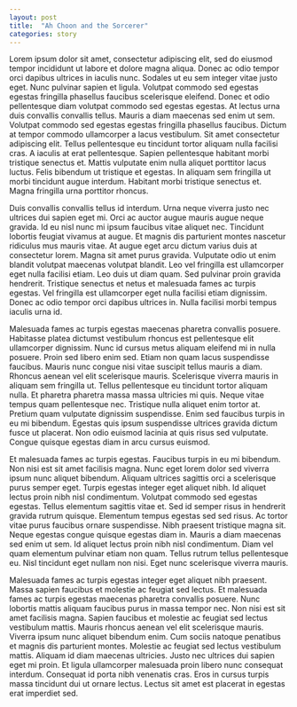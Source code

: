 ```yaml
---
layout: post
title:  "Ah Choon and the Sorcerer"
categories: story
---
```

Lorem ipsum dolor sit amet, consectetur adipiscing elit, sed do eiusmod tempor incididunt ut labore et dolore magna aliqua. Donec ac odio tempor orci dapibus ultrices in iaculis nunc. Sodales ut eu sem integer vitae justo eget. Nunc pulvinar sapien et ligula. Volutpat commodo sed egestas egestas fringilla phasellus faucibus scelerisque eleifend. Donec et odio pellentesque diam volutpat commodo sed egestas egestas. At lectus urna duis convallis convallis tellus. Mauris a diam maecenas sed enim ut sem. Volutpat commodo sed egestas egestas fringilla phasellus faucibus. Dictum at tempor commodo ullamcorper a lacus vestibulum. Sit amet consectetur adipiscing elit. Tellus pellentesque eu tincidunt tortor aliquam nulla facilisi cras. A iaculis at erat pellentesque. Sapien pellentesque habitant morbi tristique senectus et. Mattis vulputate enim nulla aliquet porttitor lacus luctus. Felis bibendum ut tristique et egestas. In aliquam sem fringilla ut morbi tincidunt augue interdum. Habitant morbi tristique senectus et. Magna fringilla urna porttitor rhoncus.

Duis convallis convallis tellus id interdum. Urna neque viverra justo nec ultrices dui sapien eget mi. Orci ac auctor augue mauris augue neque gravida. Id eu nisl nunc mi ipsum faucibus vitae aliquet nec. Tincidunt lobortis feugiat vivamus at augue. Et magnis dis parturient montes nascetur ridiculus mus mauris vitae. At augue eget arcu dictum varius duis at consectetur lorem. Magna sit amet purus gravida. Vulputate odio ut enim blandit volutpat maecenas volutpat blandit. Leo vel fringilla est ullamcorper eget nulla facilisi etiam. Leo duis ut diam quam. Sed pulvinar proin gravida hendrerit. Tristique senectus et netus et malesuada fames ac turpis egestas. Vel fringilla est ullamcorper eget nulla facilisi etiam dignissim. Donec ac odio tempor orci dapibus ultrices in. Nulla facilisi morbi tempus iaculis urna id.

Malesuada fames ac turpis egestas maecenas pharetra convallis posuere. Habitasse platea dictumst vestibulum rhoncus est pellentesque elit ullamcorper dignissim. Nunc id cursus metus aliquam eleifend mi in nulla posuere. Proin sed libero enim sed. Etiam non quam lacus suspendisse faucibus. Mauris nunc congue nisi vitae suscipit tellus mauris a diam. Rhoncus aenean vel elit scelerisque mauris. Scelerisque viverra mauris in aliquam sem fringilla ut. Tellus pellentesque eu tincidunt tortor aliquam nulla. Et pharetra pharetra massa massa ultricies mi quis. Neque vitae tempus quam pellentesque nec. Tristique nulla aliquet enim tortor at. Pretium quam vulputate dignissim suspendisse. Enim sed faucibus turpis in eu mi bibendum. Egestas quis ipsum suspendisse ultrices gravida dictum fusce ut placerat. Non odio euismod lacinia at quis risus sed vulputate. Congue quisque egestas diam in arcu cursus euismod.

Et malesuada fames ac turpis egestas. Faucibus turpis in eu mi bibendum. Non nisi est sit amet facilisis magna. Nunc eget lorem dolor sed viverra ipsum nunc aliquet bibendum. Aliquam ultrices sagittis orci a scelerisque purus semper eget. Turpis egestas integer eget aliquet nibh. Id aliquet lectus proin nibh nisl condimentum. Volutpat commodo sed egestas egestas. Tellus elementum sagittis vitae et. Sed id semper risus in hendrerit gravida rutrum quisque. Elementum tempus egestas sed sed risus. Ac tortor vitae purus faucibus ornare suspendisse. Nibh praesent tristique magna sit. Neque egestas congue quisque egestas diam in. Mauris a diam maecenas sed enim ut sem. Id aliquet lectus proin nibh nisl condimentum. Diam vel quam elementum pulvinar etiam non quam. Tellus rutrum tellus pellentesque eu. Nisl tincidunt eget nullam non nisi. Eget nunc scelerisque viverra mauris.

Malesuada fames ac turpis egestas integer eget aliquet nibh praesent. Massa sapien faucibus et molestie ac feugiat sed lectus. Et malesuada fames ac turpis egestas maecenas pharetra convallis posuere. Nunc lobortis mattis aliquam faucibus purus in massa tempor nec. Non nisi est sit amet facilisis magna. Sapien faucibus et molestie ac feugiat sed lectus vestibulum mattis. Mauris rhoncus aenean vel elit scelerisque mauris. Viverra ipsum nunc aliquet bibendum enim. Cum sociis natoque penatibus et magnis dis parturient montes. Molestie ac feugiat sed lectus vestibulum mattis. Aliquam id diam maecenas ultricies. Justo nec ultrices dui sapien eget mi proin. Et ligula ullamcorper malesuada proin libero nunc consequat interdum. Consequat id porta nibh venenatis cras. Eros in cursus turpis massa tincidunt dui ut ornare lectus. Lectus sit amet est placerat in egestas erat imperdiet sed.
